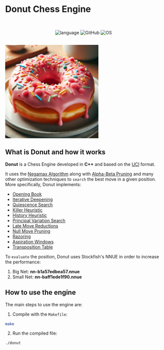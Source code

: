 # Donut Chess Engine

<br>
<div align="center">

![language](https://img.shields.io/github/languages/top/th3-riddler/donut?style=for-the-badge&logo=cplusplus&color=blue)
![GitHub](https://img.shields.io/badge/github-000000?style=for-the-badge&logo=github)
![OS](https://img.shields.io/badge/linux-FCC624?style=for-the-badge&logo=linux&logoColor=black)

</div>
<br>

<img src="donut_img.jpg" width=300 height=300>

## What is Donut and how it works
**Donut** is a Chess Engine developed in **C++** and based on the [UCI](https://en.wikipedia.org/wiki/Universal_Chess_Interface) format.  

It uses the [Negamax Algorithm](https://en.wikipedia.org/wiki/Negamax) along with [Alpha-Beta Pruning](https://en.wikipedia.org/wiki/Alpha%E2%80%93beta_pruning) and many other optimization techniques to `search` the best move in a given position.  
More specifically, Donut implements:
- [Opening Book](https://www.chessprogramming.org/Opening_Book)
- [Iterative Deepening](https://www.chessprogramming.org/Iterative_Deepening)
- [Quiescence Search](https://www.chessprogramming.org/Quiescence_Search)
- [Killer Heuristic](https://www.chessprogramming.org/Killer_Heuristic)
- [History Heuristic](https://www.chessprogramming.org/History_Heuristic)
- [Principal Variation Search](https://www.chessprogramming.org/Principal_Variation_Search)
- [Late Move Reductions](https://www.chessprogramming.org/Late_Move_Reductions)
- [Null Move Pruning](https://www.chessprogramming.org/Null_Move_Pruning)
- [Razoring](https://www.chessprogramming.org/Razoring)
- [Aspiration Windows](https://www.chessprogramming.org/Aspiration_Windows)
- [Transposition Table](https://www.chessprogramming.org/Transposition_Table)  

To `evaluate` the position, Donut uses Stockfish's NNUE in order to increase the performance:
1. Big Net: **nn-b1a57edbea57.nnue**
2. Small Net: **nn-baff1ede1f90.nnue**  
## How to use the engine
The main steps to use the engine are:
1. Compile with the `Makefile`:
```bash
make
```
2. Run the compiled file:
```bash
./donut
```
